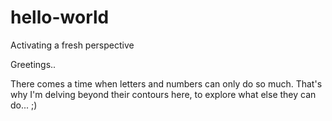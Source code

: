 # hello-world
Activating a fresh perspective


Greetings..

There comes a time when letters and numbers can only do so much. That's why I'm delving beyond their contours here, to explore what else they can do... ;)
